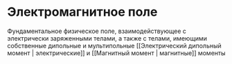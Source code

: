# Электромагнитное поле
Фундаментальное физическое поле, взаимодействующее с электрически заряженными телами, а также с телами, имеющими собственные дипольные и мультипольные [[Электрический дипольный момент | электрические]] и [[Магнитный момент | магнитные]] моменты